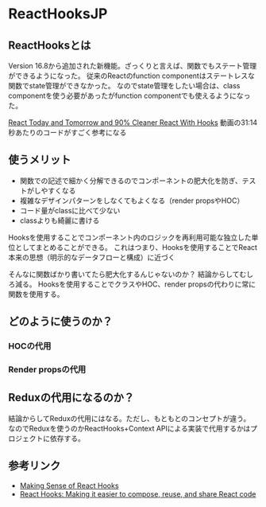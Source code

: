 # ReactHooksJP



## ReactHooksとは
Version 16.8から追加された新機能。ざっくりと言えば、関数でもステート管理ができるようになった。
従来のReactのfunction componentはステートレスな関数でstate管理ができなかった。
なのでstate管理をしたい場合は、class componentを使う必要があったがfunction componentでも使えるようになった。


[React Today and Tomorrow and 90% Cleaner React With Hooks](https://www.youtube.com/watch?v=dpw9EHDh2bM)
動画の31:14秒あたりのコードがすごく参考になる



## 使うメリット
- 関数での記述で細かく分解できるのでコンポーネントの肥大化を防ぎ、テストがしやすくなる
- 複雑なデザインパターンをしなくてもよくなる（render propsやHOC）
- コード量がclassに比べて少ない
- classよりも綺麗に書ける



Hooksを使用することでコンポーネント内のロジックを再利用可能な独立した単位としてまとめることができる。
これはつまり、Hooksを使用することでReact本来の思想（明示的なデータフローと構成）に近づく


そんなに関数ばかり書いてたら肥大化するんじゃないのか？
結論からしてむしろ減る。
Hooksを使用することでクラスやHOC、render propsの代わりに常に関数を使用する。

## どのように使うのか？

### HOCの代用

### Render propsの代用


## Reduxの代用になるのか？
結論からしてReduxの代用にはなる。ただし、もともとのコンセプトが違う。
なのでReduxを使うのかReactHooks+Context APIによる実装で代用するかはプロジェクトに依存する。



## 参考リンク
- [Making Sense of React Hooks](https://medium.com/@dan_abramov/making-sense-of-react-hooks-fdbde8803889)
- [React Hooks: Making it easier to compose, reuse, and share React code ](https://dev.to/exodevhub/react-hooks-making-it-easier-to-compose-reuse-and-share-react-code-5he9)
